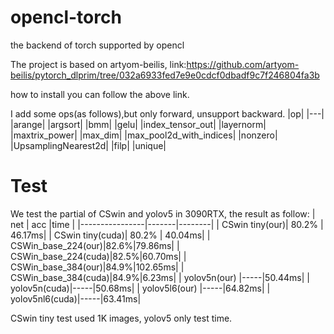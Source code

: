 # opencl-torch
the backend of torch supported by opencl

The project is based on artyom-beilis, link:https://github.com/artyom-beilis/pytorch_dlprim/tree/032a6933fed7e9e0cdcf0dbadf9c7f246804fa3b 

how to install you can follow the above link. 

I add some ops(as follows),but only forward, unsupport backward. 
|op|
|---|
|arange|
|argsort|
|bmm|
|gelu|
|index_tensor_out|
|layernorm|
|maxtrix_power|
|max_dim|
|max_pool2d_with_indices|
|nonzero|
|UpsamplingNearest2d|
|filp|
|unique|

# Test
We test the partial of CSwin and yolov5 in 3090RTX, the result as follow: 
| net            | acc   |time    | 
|----------------|-------|--------|
| CSwin tiny(our)| 80.2% | 46.17ms| 
| CSwin tiny(cuda)| 80.2% | 40.04ms|
| CSWin_base_224(our)|82.6%|79.86ms|
| CSWin_base_224(cuda)|82.5%|60.70ms|
| CSWin_base_384(our)|84.9%|102.65ms|
| CSWin_base_384(cuda)|84.9%|6.23ms|
| yolov5n(our) |-----|50.44ms| 
| yolov5n(cuda)|-----|50.68ms|
| yolov5l6(our) |-----|64.82ms| 
| yolov5nl6(cuda)|-----|63.41ms|

CSwin tiny test used 1K images, yolov5 only test time.
